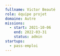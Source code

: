 ```yaml
---
fullname: Victor Beauté
role: équipe projet
domaine: Autre
missions:
  - start: 2021-10-06
    end: 2022-03-31
    status: admin
startups:
  - pass-emploi
---
```



